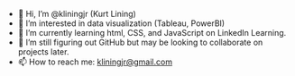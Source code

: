 - 👋 Hi, I’m @kliningjr (Kurt Lining)
- 👀 I’m interested in data visualization (Tableau, PowerBI)
- 🌱 I’m currently learning html, CSS, and JavaScript on LinkedIn Learning.
- 💞️ I’m still figuring out GitHub but may be looking to collaborate on projects later.
- 📫 How to reach me: kliningjr@gmail.com

<!---
kliningjr/kliningjr is a ✨ special ✨ repository because its `README.md` (this file) appears on your GitHub profile.
You can click the Preview link to take a look at your changes.
--->
